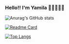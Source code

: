 ### Hello!! I'm Yamila 👩‍💻👩‍💻👋

<!--
**Bellantra/bellantra** is a ✨ _special_ ✨ repository because its `README.md` (this file) appears on your GitHub profile.

Here are some ideas to get you started:

- 🔭 I’m currently working on ...
- 🌱 I’m currently learning ...
- 👯 I’m looking to collaborate on ...
- 🤔 I’m looking for help with ...
- 💬 Ask me about ...
- 📫 How to reach me: ...
- 😄 Pronouns: ...
- ⚡ Fun fact: ...
-->
![Anurag's GitHub stats](https://github-readme-stats.vercel.app/api?username=Bellantra&show_icons=true&theme=radical)

<!-- ![Anurag's GitHub stats](https://github-readme-stats.vercel.app/api?username=bellantra&theme=radical) -->

[![Readme Card](https://github-readme-stats.vercel.app/api/pin/?username=anuraghazra&repo=github-readme-stats)](https://github.com/Bellantra/Weather-App-react)


[![Top Langs](https://github-readme-stats.vercel.app/api/top-langs/?username=anuraghazra)](https://github.com/Bellantra/Weather-App-react)




